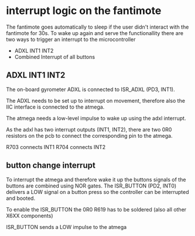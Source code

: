 # interrupt logic on the fantimote



The fantimote goes automatically to sleep if the user didn't interact with the fantimote for 30s.
To wake up again and serve the functionallity there are two ways to trigger an interrupt to the microcontroller

* ADXL INT1 INT2
* Combined Interrupt of all buttons



## ADXL INT1 INT2

The on-board gyrometer ADXL is connected to ISR_ADXL (PD3, INT1).

The ADXL needs to be set up to interrupt on movement, therefore also the IIC interface is connected to the atmega. 

The atmega needs a low-level impulse to wake up using the adxl interrupt.

As the adxl has two interrupt outputs (INT1, INT2), there are two 0R0 resistors on the pcb to connect the corresponding pin to the atmega.

R703 connects INT1 
R704 connects INT2





## button change interrupt



To interrupt the atmega and therefore wake it up the buttons signals of the buttons are combined using NOR gates. The ISR_BUTTON (PD2, INT0) delivers a LOW signal on a button press so the controller can be interrupted and booted.

To enable the ISR_BUTTON the 0R0 R619 has to be soldered (also all other X6XX components)

ISR_BUTTON sends a LOW impulse to the atmega

